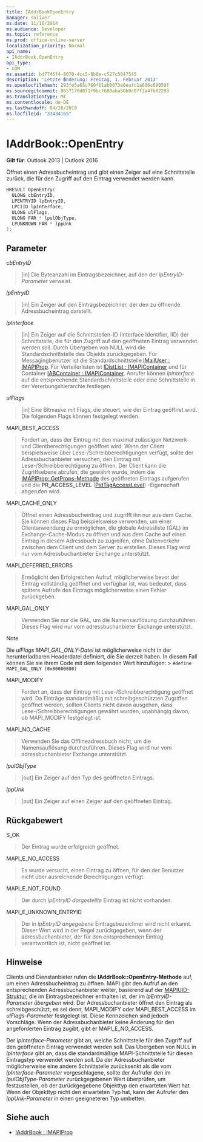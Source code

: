 ```yaml
---
title: IAddrBookOpenEntry
manager: soliver
ms.date: 11/16/2014
ms.audience: Developer
ms.topic: reference
ms.prod: office-online-server
localization_priority: Normal
api_name:
- IAddrBook.OpenEntry
api_type:
- COM
ms.assetid: bd7746f4-8070-4cc5-8b8e-c527c5847545
description: 'Letzte �nderung: Freitag, 1. Februar 2013'
ms.openlocfilehash: 293fe5a65c760f61ab0073e0eafc1a606c69050f
ms.sourcegitcommit: 8657170d071f9bcf680aba50b9c07f2a4fb82283
ms.translationtype: MT
ms.contentlocale: de-DE
ms.lasthandoff: 04/28/2019
ms.locfileid: "33434165"
---
```

# <a name="iaddrbookopenentry"></a>IAddrBook::OpenEntry

**Gilt für**: Outlook 2013 | Outlook 2016 
  
Öffnet einen Adressbucheintrag und gibt einen Zeiger auf eine Schnittstelle zurück, die für den Zugriff auf den Eintrag verwendet werden kann.
  
```cpp
HRESULT OpenEntry(
  ULONG cbEntryID,
  LPENTRYID lpEntryID,
  LPCIID lpInterface,
  ULONG ulFlags,
  ULONG FAR * lpulObjType,
  LPUNKNOWN FAR * lppUnk
);
```

## <a name="parameters"></a>Parameter

_cbEntryID_
  
> [in] Die Byteanzahl im Eintragsbezeichner, auf den der  _lpEntryID-Parameter_ verweist. 
    
_lpEntryID_
  
> [in] Ein Zeiger auf den Eintragsbezeichner, der den zu öffnende Adressbucheintrag darstellt.
    
_lpInterface_
  
> [in] Ein Zeiger auf die Schnittstellen-ID (Interface Identifier, IID) der Schnittstelle, die für den Zugriff auf den geöffneten Eintrag verwendet werden soll. Durch Übergeben von NULL wird die Standardschnittstelle des Objekts zurückgegeben. Für Messagingbenutzer ist die Standardschnittstelle [IMailUser : IMAPIProp](imailuserimapiprop.md). Für Verteilerlisten ist [IDistList : IMAPIContainer](idistlistimapicontainer.md) und für Container [IABContainer : IMAPIContainer](iabcontainerimapicontainer.md). Anrufer können  _lpInterface_ auf die entsprechende Standardschnittstelle oder eine Schnittstelle in der Vererbungshierarchie festlegen. 
    
_ulFlags_
  
> [in] Eine Bitmaske mit Flags, die steuert, wie der Eintrag geöffnet wird. Die folgenden Flags können festgelegt werden.
    
MAPI_BEST_ACCESS 
  
> Fordert an, dass der Eintrag mit den maximal zulässigen Netzwerk- und Clientberechtigungen geöffnet wird. Wenn der Client beispielsweise über Lese-/Schreibberechtigungen verfügt, sollte der Adressbuchanbieter versuchen, den Eintrag mit Lese-/Schreibberechtigung zu öffnen. Der Client kann die Zugriffsebene abrufen, die gewährt wurde, indem die [IMAPIProp::GetProps-Methode](imapiprop-getprops.md) des geöffneten Eintrags aufgerufen und die **PR_ACCESS_LEVEL** ([PidTagAccessLevel](pidtagaccesslevel-canonical-property.md)) -Eigenschaft abgerufen wird.
    
MAPI_CACHE_ONLY
  
> Öffnet einen Adressbucheintrag und zugrifft ihn nur aus dem Cache. Sie können dieses Flag beispielsweise verwenden, um einer Clientanwendung zu ermöglichen, die globale Adressliste (GAL) im Exchange-Cache-Modus zu öffnen und aus dem Cache auf einen Eintrag in diesem Adressbuch zu zugreifen, ohne Datenverkehr zwischen dem Client und dem Server zu erstellen. Dieses Flag wird nur vom Adressbuchanbieter Exchange unterstützt.
    
MAPI_DEFERRED_ERRORS 
  
> Ermöglicht den Erfolgreichen Aufruf, möglicherweise bevor der Eintrag vollständig geöffnet und verfügbar ist, was bedeutet, dass spätere Aufrufe des Eintrags möglicherweise einen Fehler zurückgeben.
    
MAPI_GAL_ONLY
  
> Verwenden Sie nur die GAL, um die Namensauflösung durchzuführen. Dieses Flag wird nur vom adressbuchanbieter Exchange unterstützt.
    
  > [!NOTE]
  > Die  _ulFlags MAPI_GAL_ONLY-Datei_ ist möglicherweise nicht in der herunterladbaren Headerdatei definiert, die Sie derzeit haben. In diesem Fall können Sie sie ihrem Code mit dem folgenden Wert hinzufügen: >  `#define MAPI_GAL_ONLY (0x00000080)`
  
MAPI_MODIFY 
  
> Fordert an, dass der Eintrag mit Lese-/Schreibberechtigung geöffnet wird. Da Einträge standardmäßig mit schreibgeschützten Zugriffen geöffnet werden, sollten Clients nicht davon ausgehen, dass Lese-/Schreibberechtigungen gewährt wurden, unabhängig davon, ob MAPI_MODIFY festgelegt ist.
    
MAPI_NO_CACHE
  
> Verwenden Sie das Offlineadressbuch nicht, um die Namensauflösung durchzuführen. Dieses Flag wird nur vom adressbuchanbieter Exchange unterstützt.
    
_lpulObjType_
  
> [out] Ein Zeiger auf den Typ des geöffneten Eintrags.
    
_lppUnk_
  
> [out] Ein Zeiger auf einen Zeiger auf den geöffneten Eintrag.
    
## <a name="return-value"></a>Rückgabewert

S_OK 
  
> Der Eintrag wurde erfolgreich geöffnet.
    
MAPI_E_NO_ACCESS 
  
> Es wurde versucht, einen Eintrag zu öffnen, für den der Benutzer nicht über ausreichende Berechtigungen verfügt.
    
MAPI_E_NOT_FOUND 
  
> Der durch  _lpEntryID dargestellte_ Eintrag ist nicht vorhanden. 
    
MAPI_E_UNKNOWN_ENTRYID 
  
> Der in  _lpEntryID angegebene_ Eintragsbezeichner wird nicht erkannt. Dieser Wert wird in der Regel zurückgegeben, wenn der adressbuchanbieter, der für den entsprechenden Eintrag verantwortlich ist, nicht geöffnet ist. 
    
## <a name="remarks"></a>Hinweise

Clients und Dienstanbieter rufen die **IAddrBook::OpenEntry-Methode** auf, um einen Adressbucheintrag zu öffnen. MAPI gibt den Aufruf an den entsprechenden Adressbuchanbieter weiter, basierend auf der [MAPIUID-Struktur,](mapiuid.md) die im Eintragsbezeichner enthalten ist, der im  _lpEntryID-Parameter übergeben_ wird. Der Adressbuchanbieter öffnet den Eintrag als schreibgeschützt, es sei denn, MAPI_MODIFY oder MAPI_BEST_ACCESS im  _ulFlags-Parameter_ festgelegt ist. Diese Kennzeichen sind jedoch Vorschläge. Wenn der Adressbuchanbieter keine Änderung für den angeforderten Eintrag zugibt, gibt er MAPI_E_NO_ACCESS. 
  
Der  _lpInterface-Parameter_ gibt an, welche Schnittstelle für den Zugriff auf den geöffneten Eintrag verwendet werden soll. Das Übergeben von NULL in  _lpInterface_ gibt an, dass die standardmäßige MAPI-Schnittstelle für diesen Eintragstyp verwendet werden soll. Da der Adressbuchanbieter möglicherweise eine andere Schnittstelle zurücksenkt als die vom  _lpInterface-Parameter_ vorgeschlagene, sollte der Aufrufer den im  _lpulObjType-Parameter_ zurückgegebenen Wert überprüfen, um festzustellen, ob der zurückgegebene Objekttyp den erwarteten Wert hat. Wenn der Objekttyp nicht den erwarteten Typ hat, kann der Aufrufer den  _lppUnk-Parameter_ in einen geeigneteren Typ umbetten. 
  
## <a name="see-also"></a>Siehe auch

- [IAddrBook : IMAPIProp](iaddrbookimapiprop.md)

